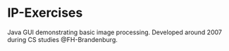 # IP-Exercises
Java GUI demonstrating basic image processing. Developed around 2007 during CS studies @FH-Brandenburg.

